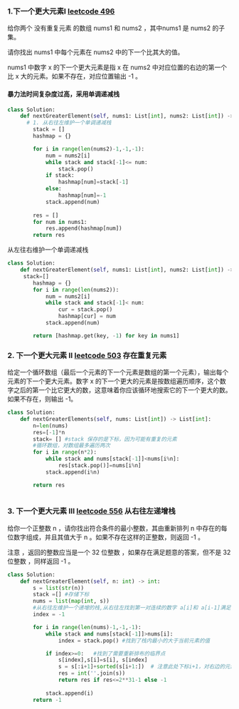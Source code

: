 ### 1.下一个更大元素I [leetcode 496](https://leetcode-cn.com/problems/next-greater-element-i/)
给你两个 没有重复元素 的数组 nums1 和 nums2 ，其中nums1 是 nums2 的子集。

请你找出 nums1 中每个元素在 nums2 中的下一个比其大的值。

nums1 中数字 x 的下一个更大元素是指 x 在 nums2 中对应位置的右边的第一个比 x 大的元素。如果不存在，对应位置输出 -1 。

#### 暴力法时间复杂度过高，采用单调递减栈
```python
class Solution:
    def nextGreaterElement(self, nums1: List[int], nums2: List[int]) -> List[int]:
      # 1. 从右往左维护一个单调递减栈
        stack = []
        hashmap = {}

        for i in range(len(nums2)-1,-1,-1):
            num = nums2[i]
            while stack and stack[-1]<= num:
                stack.pop()
            if stack:
                hashmap[num]=stack[-1]
            else:
                hashmap[num]=-1
            stack.append(num)
        
        res = []
        for num in nums1:
            res.append(hashmap[num])
        return res
```
从左往右维护一个单调递减栈
```python
class Solution:
    def nextGreaterElement(self, nums1: List[int], nums2: List[int]) -> List[int]:
     stack=[]
        hashmap = {}
        for i in range(len(nums2)):
            num = nums2[i]
            while stack and stack[-1]< num:
                cur = stack.pop()
                hashmap[cur] = num
            stack.append(num)

        return [hashmap.get(key, -1) for key in nums1]
```
### 2. 下一个更大元素 II [leetcode 503](https://leetcode-cn.com/problems/next-greater-element-ii/) 存在重复元素
给定一个循环数组（最后一个元素的下一个元素是数组的第一个元素），输出每个元素的下一个更大元素。数字 x 的下一个更大的元素是按数组遍历顺序，这个数字之后的第一个比它更大的数，这意味着你应该循环地搜索它的下一个更大的数。如果不存在，则输出 -1。

```python
class Solution:
    def nextGreaterElements(self, nums: List[int]) -> List[int]:
        n=len(nums)
        res=[-1]*n
        stack= [] #stack 保存的是下标，因为可能有重复的元素
        #循环数组，对数组最多遍历两次
        for i in range(n*2):
            while stack and nums[stack[-1]]<nums[i%n]:
                res[stack.pop()]=nums[i%n]
            stack.append(i%n)

        return res
           
```
### 3.  下一个更大元素 III [leetcode 556](https://leetcode-cn.com/problems/next-greater-element-iii/) 从右往左递增栈
给你一个正整数 n ，请你找出符合条件的最小整数，其由重新排列 n 中存在的每位数字组成，并且其值大于 n 。如果不存在这样的正整数，则返回 -1 。

注意 ，返回的整数应当是一个 32 位整数 ，如果存在满足题意的答案，但不是 32 位整数 ，同样返回 -1 。
```python
class Solution:
    def nextGreaterElement(self, n: int) -> int:
        s = list(str(n))
        stack =[] #存储下标
        nums = list(map(int, s))
        #从右往左维护一个递增的栈,从右往左找到第一对连续的数字 a[i]和 a[i-1]满足 a[i-1] < a[i]
        index = -1

        for i in range(len(nums)-1,-1,-1):
            while stack and nums[stack[-1]]>nums[i]:
                index = stack.pop() #找到了栈内最小的大于当前元素的值

            if index>=0:   #找到了需要重新排布的临界点
                s[index],s[i]=s[i], s[index]
                s = s[:i+1]+sorted(s[i+1:])  # 注意此处下标i+1，对右边的元素进行重新排列
                res = int(''.join(s))
                return res if res<=2**31-1 else -1
            
            stack.append(i)
        return -1


```
